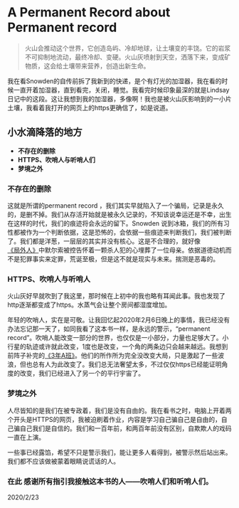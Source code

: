# A Permanent Record about Permanent record


>火山会推动这个世界，它创造岛屿、冷却地球，让土壤变的丰饶。它的岩浆不可抑制地流动，最终冷却、变硬。火山灰喷射到天空，洒落下来，变成矿物质，这会给土壤带来营养，创造出新生命。

我在看Snowden的自传前拆了我新到的快递，是个有灯光的加湿器，我在看的时候一直开着加湿器，直到看完，关闭，睡觉。我看完时候印象最深的就是Lindsay日记中的这段。这让我想到我的加湿器，多像啊！我也是被火山灰影响到的一小片土壤，我看着我打开的网页上的https更确信了，如是说道。

## 小水滴降落的地方

-	**不存在的删除**
-	**HTTPS、吹哨人与听哨人们**
-	**梦境之外**


### 不存在的删除
  
这就是所谓的permanent record ，我们其实早就陷入了一个骗局，记录是永久的，是删不掉。我们从存活开始就是被永久记录的，不知该说幸运还是不幸，出生在这样的时代，我们的痕迹将会永远的留下。Snowden 说到冰箱，我们的所有习性都被作为一个判断依据，这是恐怖的，会依据一些痕迹来判断我们，我们被判断了。我们都是洋葱，一层层的其实并没有核心。这是不合理的，就好像 [《局外人》](https://book.douban.com/subject/49088856//)中默尔索被控告怀着一颗杀人犯的心埋葬了一位母亲。依据道德动机而不是犯罪事实来定罪，荒诞至极，但是这不就是现实与未来。揣测是恶毒的。

### HTTPS、吹哨人与听哨人

火山灰好早就吹到了我这里，那时候在上初中的我也略有耳闻此事。我也发现了http逐渐都变成了https。水蒸气会让整个房间都湿度增加。

年轻的吹哨人，实在是可敬。让我回忆起2020年2月6日晚上的事情，我已经没有办法忘记那一天了，如同我看了这本书一样，是永远的警示，“permanent record”。吹哨人能改变一部分的世界，也仅仅是一小部分，力量也足够大了。小行星的轨迹或许就此改变，1度也是改变，一个角的两条边只会越来越远。我想到前阵子补完的[《3年A班》](https://movie.douban.com/subject/30377729//)。他们的所作所为完全没改变大局，只是激起了一些波浪，但也总有人为此改变了。我们总无法奢望太多，不过仅仅https已经能证明角度的改变，我们已经进入了另一个的平行宇宙了。

### 梦境之外
人尽皆知的是我们在被专政着，我们是没有自由的。我在看书之时，电脑上开着两个开头是HTTPS的网页，我被迫刷着作业，内容是学习自己骗自己是自由的，自己骗自己我们是自信的。我们和一百年前，和两百年前没有区别，自欺欺人的戏码一直在上演。

一些事已经露馅，希望不只是警示我们，能让更多人看得到，被警示然后站出来。我们都不应该做被蒙着眼睛说谎话的人。



### 在此 感谢所有指引我接触这本书的人——吹哨人们和听哨人们。
2020/2/23

